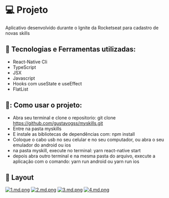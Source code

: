# :computer: Projeto
Aplicativo desenvolvido durante o Ignite da Rocketseat para cadastro de novas skills

## :robot: Tecnologias e Ferramentas utilizadas:
- React-Native Cli
- TypeScript
- JSX
- Javascript
- Hooks com useState e useEffect
- FlatList

## 🔌: Como usar o projeto:
- Abra seu terminal e clone o repositorio: git clone https://github.com/gustavogss/myskills.git
- Entre na pasta myskills
- E instale as bibliotecas de dependências com: npm install
- Coloque o cabo usb no seu celular e no seu computador, ou abra o seu emulador do android ou ios
- na pasta myskill, execute no terminal: yarn react-native start 
- depois abra outro terminal e na mesma pasta do arquivo, execute a aplicação com o comando: yarn run android ou yarn run ios

## :iphone: Layout

[![1.md.png](https://gustavosouza.dev.br/images/images/2021/07/11/1.md.png)](https://gustavosouza.dev.br/images/image/Ft63)
[![2.md.png](https://gustavosouza.dev.br/images/images/2021/07/11/2.md.png)](https://gustavosouza.dev.br/images/image/FTnx)
[![3.md.png](https://gustavosouza.dev.br/images/images/2021/07/11/3.md.png)](https://gustavosouza.dev.br/images/image/Fp5L)
[![4.md.png](https://gustavosouza.dev.br/images/images/2021/07/11/4.md.png)](https://gustavosouza.dev.br/images/image/F5Co)
